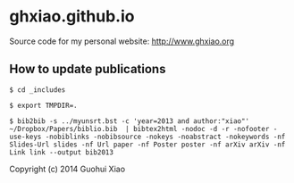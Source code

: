 ghxiao.github.io
================

Source code for my personal website: http://www.ghxiao.org


How to update publications
--------------------------

```
$ cd _includes

$ export TMPDIR=.

$ bib2bib -s ../myunsrt.bst -c 'year=2013 and author:"xiao"' ~/Dropbox/Papers/biblio.bib  | bibtex2html -nodoc -d -r -nofooter -use-keys -nobiblinks -nobibsource -nokeys -noabstract -nokeywords -nf Slides-Url slides -nf Url paper -nf Poster poster -nf arXiv arXiv -nf Link link --output bib2013 
```

Copyright (c) 2014 Guohui Xiao